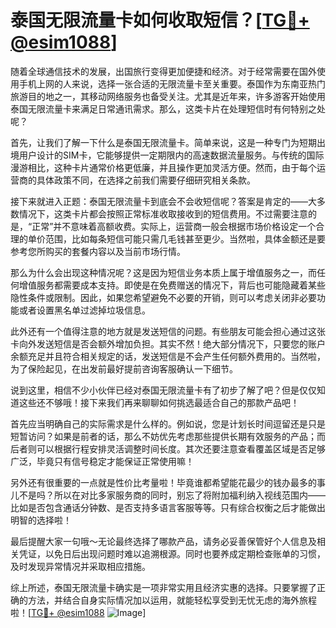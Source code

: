 # 泰国无限流量卡如何收取短信？[[TG💪+ @esim1088](https://t.me/s/esim1088)]

随着全球通信技术的发展，出国旅行变得更加便捷和经济。对于经常需要在国外使用手机上网的人来说，选择一张合适的无限流量卡至关重要。泰国作为东南亚热门旅游目的地之一，其移动网络服务也备受关注。尤其是近年来，许多游客开始使用泰国无限流量卡来满足日常通讯需求。那么，这类卡片在处理短信时有何特别之处呢？

首先，让我们了解一下什么是泰国无限流量卡。简单来说，这是一种专门为短期出境用户设计的SIM卡，它能够提供一定期限内的高速数据流量服务。与传统的国际漫游相比，这种卡片通常价格更低廉，并且操作更加灵活方便。然而，由于每个运营商的具体政策不同，在选择之前我们需要仔细研究相关条款。

接下来就进入正题：泰国无限流量卡到底会不会收短信呢？答案是肯定的——大多数情况下，这类卡片都会按照正常标准收取接收到的短信费用。不过需要注意的是，“正常”并不意味着高额收费。实际上，运营商一般会根据市场价格设定一个合理的单价范围，比如每条短信可能只需几毛钱甚至更少。当然啦，具体金额还是要参考您所购买的套餐内容以及当前市场行情。

那么为什么会出现这种情况呢？这是因为短信业务本质上属于增值服务之一，而任何增值服务都需要成本支持。即使是在免费赠送的情况下，背后也可能隐藏着某些隐性条件或限制。因此，如果您希望避免不必要的开销，则可以考虑关闭非必要功能或者设置黑名单过滤掉垃圾信息。

此外还有一个值得注意的地方就是发送短信的问题。有些朋友可能会担心通过这张卡向外发送短信是否会额外增加负担。其实不然！绝大部分情况下，只要您的账户余额充足并且符合相关规定的话，发送短信是不会产生任何额外费用的。当然啦，为了保险起见，在出发前最好提前咨询客服确认一下细节。

说到这里，相信不少小伙伴已经对泰国无限流量卡有了初步了解了吧？但是仅仅知道这些还不够哦！接下来我们再来聊聊如何挑选最适合自己的那款产品吧！

首先应当明确自己的实际需求是什么样的。例如说，您是计划长时间逗留还是只是短暂访问？如果是前者的话，那么不妨优先考虑那些提供长期有效服务的产品；而后者则可以根据行程安排灵活调整时间长度。其次还要注意查看覆盖区域是否足够广泛，毕竟只有信号稳定才能保证正常使用嘛！

另外还有很重要的一点就是性价比考量啦！毕竟谁都希望能花最少的钱办最多的事儿不是吗？所以在对比多家服务商的同时，别忘了将附加福利纳入视线范围内——比如是否包含通话分钟数、是否支持多语言客服等等。只有综合权衡之后才能做出明智的选择啦！

最后提醒大家一句哦～无论最终选择了哪款产品，请务必妥善保管好个人信息及相关凭证，以免日后出现问题时难以追溯根源。同时也要养成定期检查账单的习惯，及时发现异常情况并采取相应措施。

综上所述，泰国无限流量卡确实是一项非常实用且经济实惠的选择。只要掌握了正确的方法，并结合自身实际情况加以运用，就能轻松享受到无忧无虑的海外旅程啦！[[TG💪+ @esim1088](https://t.me/s/esim1088) ![Image](https://i.postimg.cc/4NQfJmqS/Snipaste-2025-05-13-00-14-12.png)]